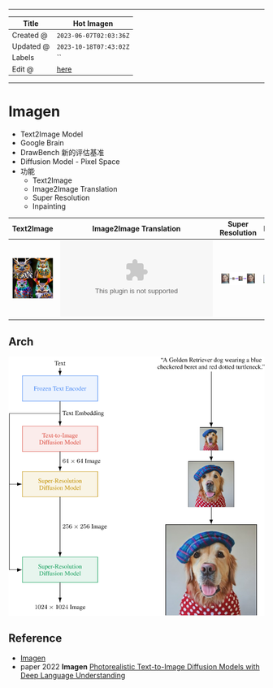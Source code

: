 -----

| Title     | Hot Imagen                                            |
| --------- | ----------------------------------------------------- |
| Created @ | `2023-06-07T02:03:36Z`                                |
| Updated @ | `2023-10-18T07:43:02Z`                                |
| Labels    | \`\`                                                  |
| Edit @    | [here](https://github.com/junxnone/aiwiki/issues/413) |

-----

# Imagen

  - Text2Image Model
  - Google Brain
  - DrawBench 新的评估基准
  - Diffusion Model - Pixel Space
  - 功能
      - Text2Image
      - Image2Image Translation
      - Super Resolution
      - Inpainting

| Text2Image                                                 | Image2Image Translation                                    | Super Resolution                                           | Inpainting                                                 |
| ---------------------------------------------------------- | ---------------------------------------------------------- | ---------------------------------------------------------- | ---------------------------------------------------------- |
| ![img](media/bde822e0673b3d54779afc862f9dca61f14b9d19.jpg) | ![img](media/8dde5f03cc453d077a496afa666ec46fbb1f686e.bin) | ![img](media/5529abfbf1144dd0cf4c41c8b694ba547acb5ee2.jpg) | ![img](media/5b4d237fe794e8e049d17f40798d77ebc8c78987.gif) |

## Arch

![image](media/c5d19fa158c845cce9cf59d66f0f5552bbd3abb4.png)

## Reference

  - [Imagen](https://imagen.research.google/)
  - paper 2022 **Imagen** [Photorealistic Text-to-Image Diffusion Models
    with Deep Language Understanding](https://arxiv.org/abs/2205.11487)
